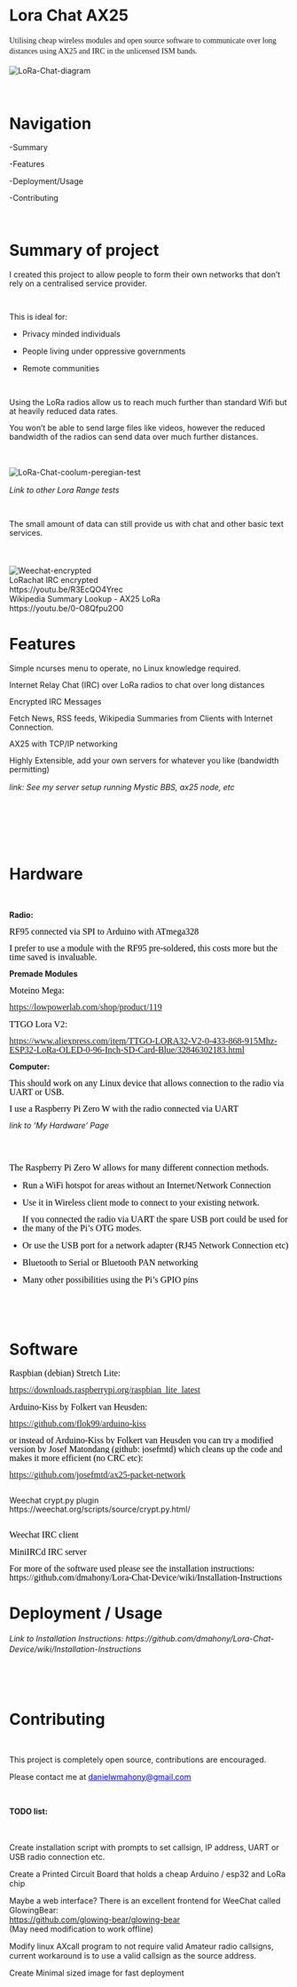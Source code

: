 <h1>Lora Chat AX25</h1>
<p align="left" style="margin-bottom: 0in; line-height: 0.2in"><font face="Liberation Serif, serif">Utilising
cheap wireless modules and open source software to communicate over
long distances using AX25 and IRC in the unlicensed ISM bands. </font>
</p>
<br>
<img src="https://imgur.com/60f168d6-e4f7-45c2-85df-60115e1a8aae" alt="LoRa-Chat-diagram"> 
<br>

<p style="margin-bottom: 0in; line-height: 115%"><br/>
<h1>Navigation</h1>
<p style="margin-bottom: 0in; line-height: 115%">-Summary&nbsp;</p>
<p style="margin-bottom: 0in; line-height: 115%">-Features&nbsp;</p>
<p style="margin-bottom: 0in; line-height: 115%">-Deployment/Usage&nbsp;</p>
<p style="margin-bottom: 0in; line-height: 115%">-Contributing&nbsp;</p>
<p style="margin-bottom: 0in; line-height: 115%"><br/>

</p>
<h1 class="western">Summary of project</h1>
<p style="margin-bottom: 0in; line-height: 115%">I created this
project to allow people to form their own networks that don’t rely
on a centralised service provider. 
</p>
<p style="margin-bottom: 0in; line-height: 115%"><br/>

</p>
<p style="margin-bottom: 0in; line-height: 115%">This is ideal for:</p>
<ul>
	<li/>
<p style="margin-bottom: 0in; line-height: 115%">Privacy
	minded individuals</p>
	<li/>
<p style="margin-bottom: 0in; line-height: 115%">People living
	under oppressive governments</p>
	<li/>
<p style="margin-bottom: 0in; line-height: 115%">Remote
	communities 
	</p>
</ul>
<p style="margin-bottom: 0in; line-height: 115%"><br/>

</p>
<p style="margin-bottom: 0in; line-height: 115%">Using the LoRa
radios allow us to reach much further than standard Wifi but at
heavily reduced data rates. 
</p>
<p style="margin-bottom: 0in; line-height: 115%">You won’t be able
to send large files like videos, however the reduced bandwidth of the
radios can send data over much further distances.</p>
<p style="margin-bottom: 0in; line-height: 115%"><br/>

</p>
<br>
<img src="http://i.imgur.com/tjdWeO5.png" alt="LoRa-Chat-coolum-peregian-test"> 
<br>
</p>
<p align="left" style="margin-bottom: 0in; line-height: 0.2in"><i>Link
to other Lora Range tests</i></p>
<p style="margin-bottom: 0in; line-height: 115%"><br/>

</p>
<p style="margin-bottom: 0in; line-height: 115%">The small amount of
data can still provide us with chat and other basic text services. 
</p>
<p align="left" style="margin-bottom: 0in; line-height: 0.2in"><br/>

</p>

<br>
<img src="https://i.imgur.com/3t4fcat.png" alt="Weechat-encrypted"> 
<br>
LoRachat IRC encrypted<br>
https://youtu.be/R3EcQO4Yrec<br>
Wikipedia Summary Lookup - AX25 LoRa<br>
https://youtu.be/0-O8Qfpu2O0<br>

</p>
<h1 class="western">Features</h1>
<p style="margin-bottom: 0in; line-height: 115%">Simple ncurses menu
to operate, no Linux knowledge required.</p>
<p style="margin-bottom: 0in; line-height: 115%">Internet Relay Chat
(IRC) over LoRa radios to chat over long distances&nbsp;</p>
<p style="margin-bottom: 0in; line-height: 115%">Encrypted IRC
Messages</p>
<p style="margin-bottom: 0in; line-height: 115%">Fetch News, RSS
feeds, Wikipedia Summaries from Clients with Internet Connection.</p>
<p style="margin-bottom: 0in; line-height: 115%">AX25 with TCP/IP
networking</p>
<p style="margin-bottom: 0in; line-height: 115%">Highly Extensible,
add your own servers for whatever you like (bandwidth permitting)</p>
<p align="left" style="margin-bottom: 0in; line-height: 0.2in"><i>link:
See my server setup running Mystic BBS, ax25 node, etc &nbsp;</i></p>
<p style="margin-bottom: 0in; line-height: 115%"><br/>

</p>
<p style="margin-bottom: 0in; line-height: 115%"><br/>

</p>
<p style="margin-bottom: 0in; line-height: 115%"><br/>

</p>
<h1 class="western">Hardware</h1>
<p style="margin-bottom: 0in; font-variant: normal; letter-spacing: normal; font-style: normal; line-height: 115%">
<br/>

</p>
<p style="line-height: 115%"><b>Radio:</b></p>
<p style="margin-bottom: 0in; font-variant: normal; letter-spacing: normal; font-style: normal; line-height: 115%">
<span style="display: inline-block; border: none; padding: 0in"><font face="Liberation, serif"><font size="3" style="font-size: 12pt"><span style="background: #ffffff"><font color="#000000">RF95
connected via SPI to Arduino with ATmega328 </span></span></font></font></font>
</p>
<p style="margin-bottom: 0in; font-variant: normal; letter-spacing: normal; font-style: normal; line-height: 115%">
<span style="display: inline-block; border: none; padding: 0in"><font face="Liberation, serif"><font size="3" style="font-size: 12pt"><span style="background: #ffffff"><font color="#000000">I
prefer to use a module with the RF95 pre-soldered, this costs more
but the time saved is invaluable. </span></span></font></font></font>
</p>
<p style="line-height: 115%"><b>Premade Modules</b></p>
<p style="margin-bottom: 0in; font-variant: normal; letter-spacing: normal; font-style: normal; line-height: 115%">
<span style="display: inline-block; border: none; padding: 0in"><font face="Liberation, serif"><font size="3" style="font-size: 12pt"><span style="background: #ffffff"><font color="#000000">Moteino
Mega:</span></span></font></font></font></p>
<p style="margin-bottom: 0in; font-variant: normal; letter-spacing: normal; font-style: normal; line-height: 115%">
<span style="display: inline-block; border: none; padding: 0in"><font face="Liberation, serif"><font size="3" style="font-size: 12pt"><span style="background: #ffffff"><font color="#000000"><font color="#0000ff"><u><a href="https://lowpowerlab.com/shop/product/119">https://lowpowerlab.com/shop/product/119</a></u></font>
</span></span></font></font></font>
</p>
<p style="margin-bottom: 0in; font-variant: normal; letter-spacing: normal; font-style: normal; line-height: 115%">
<span style="display: inline-block; border: none; padding: 0in"><font face="Liberation, serif"><font size="3" style="font-size: 12pt"><span style="background: #ffffff"><font color="#000000">TTGO
Lora V2:</span></span></font></font></font></p>
<p style="margin-bottom: 0in; font-variant: normal; letter-spacing: normal; font-style: normal; line-height: 115%">
<span style="display: inline-block; border: none; padding: 0in"><font face="Liberation, serif"><font size="3" style="font-size: 12pt"><span style="background: #ffffff"><font color="#000000"><font color="#0000ff"><u><a href="https://www.aliexpress.com/item/TTGO-LORA32-V2-0-433-868-915Mhz-ESP32-LoRa-OLED-0-96-Inch-SD-Card-Blue/32846302183.html">https://www.aliexpress.com/item/TTGO-LORA32-V2-0-433-868-915Mhz-ESP32-LoRa-OLED-0-96-Inch-SD-Card-Blue/32846302183.html</a></u></font>
</span></span></font></font></font>
</p>
<p style="line-height: 115%"><b>Computer:</b></p>
<p style="margin-bottom: 0in; font-variant: normal; letter-spacing: normal; font-style: normal; line-height: 115%">
<span style="display: inline-block; border: none; padding: 0in"><font face="Liberation, serif"><font size="3" style="font-size: 12pt"><span style="background: #ffffff"><font color="#000000">This
should work on any Linux device that allows connection to the radio
via UART or USB.</span></span></font></font></font></p>
<p style="margin-bottom: 0in; font-variant: normal; letter-spacing: normal; font-style: normal; line-height: 115%">
<span style="display: inline-block; border: none; padding: 0in"><font face="Liberation, serif"><font size="3" style="font-size: 12pt"><span style="background: #ffffff"><font color="#000000">I
use a Raspberry Pi Zero W with the radio connected via UART</span></span></font></font></font></p>
<p style="line-height: 115%"><i>link to ‘My Hardware’ Page</i></p>
<p style="line-height: 115%"><br/>
<br/>

</p>
<p style="margin-bottom: 0in; font-variant: normal; letter-spacing: normal; font-style: normal; line-height: 115%">
<span style="display: inline-block; border: none; padding: 0in"><font face="Liberation, serif"><font size="3" style="font-size: 12pt"><span style="background: #ffffff"><font color="#000000">The
Raspberry Pi Zero W allows for many different connection methods.</span></span></font></font></font></p>
<ul>
	<li/>
<p style="margin-bottom: 0in; font-variant: normal; letter-spacing: normal; font-style: normal; line-height: 115%">
	<span style="display: inline-block; border: none; padding: 0in"><font face="Liberation, serif"><font size="3" style="font-size: 12pt"><span style="background: #ffffff"><font color="#000000">Run
	a WiFi hotspot for areas without an Internet/Network Connection</span></span></font></font></font></p>
	<li/>
<p style="margin-bottom: 0in; font-variant: normal; letter-spacing: normal; font-style: normal; line-height: 115%">
	<span style="display: inline-block; border: none; padding: 0in"><font face="Liberation, serif"><font size="3" style="font-size: 12pt"><span style="background: #ffffff"><font color="#000000">Use
	it in Wireless client mode to connect to your existing network. </span></span></font></font></font>
	</p>
	<li/>
<p style="margin-bottom: 0in; font-variant: normal; letter-spacing: normal; font-style: normal; line-height: 115%">
	<span style="display: inline-block; border: none; padding: 0in"><font face="Liberation, serif"><font size="3" style="font-size: 12pt"><span style="background: #ffffff"><font color="#000000">If
	you connected the radio via UART the spare USB port could be used
	for the many of the Pi’s OTG modes. </span></span></font></font></font>
	</p>
	<li/>
<p style="margin-bottom: 0in; font-variant: normal; letter-spacing: normal; font-style: normal; line-height: 115%">
	<span style="display: inline-block; border: none; padding: 0in"><font face="Liberation, serif"><font size="3" style="font-size: 12pt"><span style="background: #ffffff"><font color="#000000">Or
	use the USB port for a network adapter (RJ45 Network Connection etc)</span></span></font></font></font></p>
	<li/>
<p style="margin-bottom: 0in; font-variant: normal; letter-spacing: normal; font-style: normal; line-height: 115%">
	<span style="display: inline-block; border: none; padding: 0in"><font face="Liberation, serif"><font size="3" style="font-size: 12pt"><span style="background: #ffffff"><font color="#000000">Bluetooth
	to Serial or Bluetooth PAN networking</span></span></font></font></font></p>
	<li/>
<p style="margin-bottom: 0in; font-variant: normal; letter-spacing: normal; font-style: normal; line-height: 115%">
	<span style="display: inline-block; border: none; padding: 0in"><font face="Liberation, serif"><font size="3" style="font-size: 12pt"><span style="background: #ffffff"><font color="#000000">Many
	other possibilities using the Pi’s GPIO pins</span></span></font></font></font></p>
</ul>
<p style="margin-bottom: 0in; font-variant: normal; letter-spacing: normal; font-style: normal; line-height: 115%">
<br/>

</p>
<p style="margin-bottom: 0in; font-variant: normal; letter-spacing: normal; font-style: normal; line-height: 115%">
<br/>

</p>
<h1 class="western">Software</h1>
<p style="margin-bottom: 0in; font-variant: normal; letter-spacing: normal; font-style: normal; line-height: 115%">
<span style="display: inline-block; border: none; padding: 0in"><font face="Liberation, serif"><font size="3" style="font-size: 12pt"><span style="background: #ffffff"><font color="#000000">Raspbian
(debian) Stretch Lite:&nbsp;</span></span></font></font></font></p>
<p style="margin-bottom: 0in; font-variant: normal; letter-spacing: normal; font-style: normal; line-height: 115%">
<span style="display: inline-block; border: none; padding: 0in"><font face="Liberation, serif"><font size="3" style="font-size: 12pt"><span style="background: #ffffff"><font color="#000000"><font color="#0000ff"><u><a href="https://downloads.raspberrypi.org/raspbian_lite_latest">https://downloads.raspberrypi.org/raspbian_lite_latest</a></u></font>
</span></span></font></font></font>
</p>
<p style="margin-bottom: 0in; font-variant: normal; letter-spacing: normal; font-style: normal; line-height: 115%">
<span style="display: inline-block; border: none; padding: 0in"><font face="Liberation, serif"><font size="3" style="font-size: 12pt"><span style="background: #ffffff"><font color="#000000">Arduino-Kiss
by Folkert van Heusden:</span></span></font></font></font></p>
<p style="margin-bottom: 0in; font-variant: normal; letter-spacing: normal; font-style: normal; line-height: 115%">
<span style="display: inline-block; border: none; padding: 0in"><font face="Liberation, serif"><font size="3" style="font-size: 12pt"><span style="background: #ffffff"><font color="#000000"><font color="#0000ff"><u><a href="https://github.com/flok99/arduino-kiss">https://github.com/flok99/arduino-kiss</a></u></font>
</span></span></font></font></font>
</p>
<p style="margin-bottom: 0in; font-variant: normal; letter-spacing: normal; font-style: normal; line-height: 115%">
<span style="display: inline-block; border: none; padding: 0in"><font face="Liberation, serif"><font size="3" style="font-size: 12pt"><span style="background: #ffffff"><font color="#000000">or
instead of Arduino-Kiss by Folkert van Heusden you can try a modified
version by Josef Matondang (github: josefmtd) which cleans up the
code and makes it more efficient (no CRC etc):&nbsp;</span></span></font></font></font></p>
<p style="margin-bottom: 0in; font-variant: normal; letter-spacing: normal; font-style: normal; line-height: 115%">
<span style="display: inline-block; border: none; padding: 0in"><font face="Liberation, serif"><font size="3" style="font-size: 12pt"><span style="background: #ffffff"><font color="#000000"><font color="#0000ff"><u><a href="https://github.com/josefmtd/ax25-packet-network">https://github.com/josefmtd/ax25-packet-network</a></u></font>
</span></span></font></font></font>
</p>
<p style="margin-bottom: 0in; font-variant: normal; letter-spacing: normal; font-style: normal; line-height: 115%">
<br/>
Weechat crypt.py plugin<br>
https://weechat.org/scripts/source/crypt.py.html/<br>
	<br>
</p>
<p style="margin-bottom: 0in; font-variant: normal; letter-spacing: normal; font-style: normal; line-height: 115%">
<span style="display: inline-block; border: none; padding: 0in"><font face="Liberation, serif"><font size="3" style="font-size: 12pt"><span style="background: #ffffff"><font color="#000000">Weechat
IRC client</span></span></font></font></font></p>
<p style="margin-bottom: 0in; font-variant: normal; letter-spacing: normal; font-style: normal; line-height: 115%">
<span style="display: inline-block; border: none; padding: 0in"><font face="Liberation, serif"><font size="3" style="font-size: 12pt"><span style="background: #ffffff"><font color="#000000">MiniIRCd
IRC server</span></span></font></font></font></p>
<p style="margin-bottom: 0in; font-variant: normal; letter-spacing: normal; font-style: normal; line-height: 115%">
<span style="display: inline-block; border: none; padding: 0in"><font face="Liberation, serif"><font size="3" style="font-size: 12pt"><span style="background: #ffffff"><font color="#000000">For
more of the software used please see the installation instructions: https://github.com/dmahony/Lora-Chat-Device/wiki/Installation-Instructions</span></span></font></font></font></p>
<h1 class="western">Deployment / Usage</h1>
<p align="left" style="margin-bottom: 0in; line-height: 0.2in"><i>Link
to Installation Instructions: https://github.com/dmahony/Lora-Chat-Device/wiki/Installation-Instructions</i></p>
<p style="margin-bottom: 0in; line-height: 115%"><br/>

</p>
<p style="margin-bottom: 0in; line-height: 115%"><br/>

</p>
<h1 class="western">Contributing</h1>
<p style="margin-bottom: 0in; line-height: 115%"><br/>

</p>
<p style="margin-bottom: 0in; line-height: 115%">This project is
completely open source, contributions are encouraged.</p>
<p style="margin-bottom: 0in; line-height: 115%">Please contact me at
<font color="#0000ff"><u>danielwmahony@gmail.com</u></font>&nbsp;</p>
<p style="margin-bottom: 0in; line-height: 115%"><br/>

</p>
<p align="left" style="margin-bottom: 0in; line-height: 0.2in"><b>TODO
list:</b></p>
<p align="left" style="margin-bottom: 0in; line-height: 0.2in"><br/>

</p>

Create installation script with prompts to set callsign, IP address,  UART or USB radio connection etc.<br>

Create a Printed Circuit Board that holds a cheap Arduino / esp32 and LoRa chip<br>

Maybe a web interface? There is an excellent frontend for WeeChat called GlowingBear:<br>
https://github.com/glowing-bear/glowing-bear <br>
(May need modification to work offline)<br>

Modify linux AXcall  program to not require valid Amateur radio callsigns, current workaround is to use a valid callsign as the source address.<br>

Create Minimal sized image for fast deployment<br>

</p>
</body>
</html>
